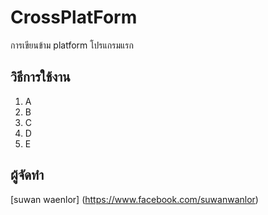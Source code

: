 # CrossPlatForm
การเขียนข้าม platform โปรแกรมแรก

## วิธีการใช้งาน
1. A
2. B
3. C
4. D
5. E
## ผู้จัดทำ
[suwan waenlor] (https://www.facebook.com/suwanwanlor)

